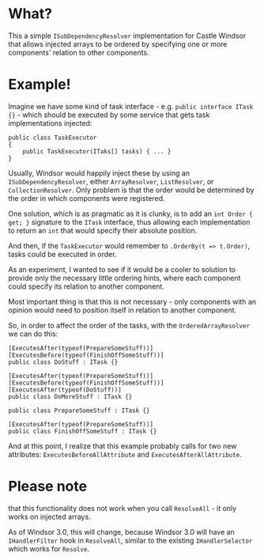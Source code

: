 What?
====

This a simple `ISubDependencyResolver` implementation for Castle Windsor that allows injected arrays to be ordered by specifying one or more components' relation to other components.

Example!
====

Imagine we have some kind of task interface - e.g. `public interface ITask {}` - which should be executed by some service that gets task implementations injected:

````
public class TaskExecutor
{
    public TaskExecutor(ITaks[] tasks) { ... }
}
````

Usually, Windsor would happily inject these by using an `ISubDependencyResolver`, either `ArrayResolver`, `ListResolver`, or `CollectionResolver`. Only problem is that the order would be determined by the order in which components were registered.

One solution, which is as pragmatic as it is clunky, is to add an `int Order { get; }` signature to the `ITask` interface, thus allowing each implementation to return an `int` that would specify their absolute position. 

And then, if the `TaskExecutor` would remember to `.OrderBy(t => t.Order)`, tasks could be executed in order.

As an experiment, I wanted to see if it would be a cooler to solution to provide only the necessary little ordering hints, where each component could specify its relation to another component.

Most important thing is that this is not necessary - only components with an opinion would need to position itself in relation to another component.

So, in order to affect the order of the tasks, with the `OrderedArrayResolver` we can do this:

````
[ExecutesAfter(typeof(PrepareSomeStuff))]
[ExecutesBefore(typeof(FinishOffSomeStuff))]
public class DoStuff : ITask {}

[ExecutesAfter(typeof(PrepareSomeStuff))]
[ExecutesBefore(typeof(FinishOffSomeStuff))]
[ExecutesAfter(typeof(DoStuff))]
public class DoMoreStuff : ITask {}

public class PrepareSomeStuff : ITask {}

[ExecutesAfter(typeof(PrepareSomeStuff))]
public class FinishOffSomeStuff : ITask {}
````

And at this point, I realize that this example probably calls for two new attributes: `ExecutesBeforeAllAttribute` and `ExecutesAfterAllAttribute`.

Please note
====
that this functionality does not work when you call `ResolveAll` - it only works on injected arrays.

As of Windsor 3.0, this will change, because Windsor 3.0 will have an `IHandlerFilter` hook in `ResolveAll`, similar to the existing `IHandlerSelector` which works for `Resolve`.